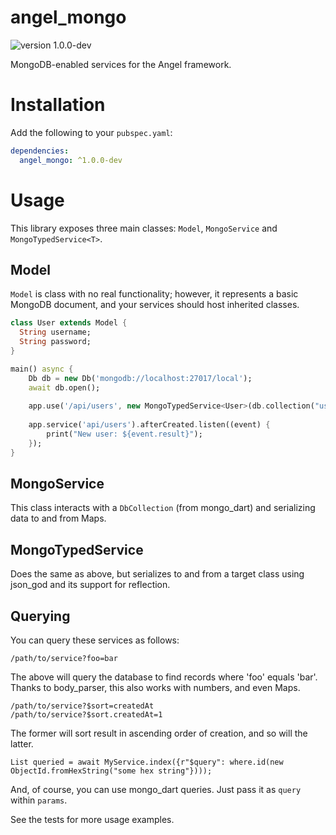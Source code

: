 # angel_mongo

![version 1.0.0-dev](https://img.shields.io/badge/version-1.0.0--dev-red.svg)

MongoDB-enabled services for the Angel framework.

# Installation
Add the following to your `pubspec.yaml`:

```yaml
dependencies:
  angel_mongo: ^1.0.0-dev
```

# Usage
This library exposes three main classes: `Model`, `MongoService` and `MongoTypedService<T>`.

## Model
`Model` is class with no real functionality; however, it represents a basic MongoDB document, and your services should host inherited classes.

```dart
class User extends Model {
  String username;
  String password;
}

main() async {
    Db db = new Db('mongodb://localhost:27017/local');
    await db.open();
    
    app.use('/api/users', new MongoTypedService<User>(db.collection("users")));
    
    app.service('api/users').afterCreated.listen((event) {
        print("New user: ${event.result}");
    });
}
```

## MongoService
This class interacts with a `DbCollection` (from mongo_dart) and serializing data to and from Maps.

## MongoTypedService<T>
Does the same as above, but serializes to and from a target class using json_god and its support for reflection.

## Querying
You can query these services as follows:

    /path/to/service?foo=bar

The above will query the database to find records where 'foo' equals 'bar'. Thanks to body_parser, this
also works with numbers, and even Maps.

	/path/to/service?$sort=createdAt
	/path/to/service?$sort.createdAt=1

The former will sort result in ascending order of creation, and so will the latter. 

    List queried = await MyService.index({r"$query": where.id(new ObjectId.fromHexString("some hex string"})));

And, of course, you can use mongo_dart queries. Just pass it as `query` within `params`.

See the tests for more usage examples.
